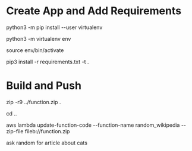 
# Create App and Add Requirements

python3 -m pip install --user virtualenv

python3 -m virtualenv env

source env/bin/activate

pip3 install -r requirements.txt -t .

#  Build and Push

zip -r9 ../function.zip .

cd ..

aws lambda update-function-code --function-name random_wikipedia --zip-file fileb://function.zip

ask random for article about cats

